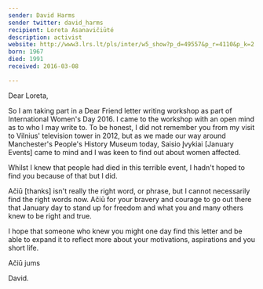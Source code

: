 ```yaml
---
sender: David Harms
sender twitter: david_harms
recipient: Loreta Asanavičiūté
description: activist
website: http://www3.lrs.lt/pls/inter/w5_show?p_d=49557&p_r=4110&p_k=2
born: 1967
died: 1991
received: 2016-03-08

---
```


Dear Loreta,

So I am taking part in a Dear Friend letter writing workshop as part of International Women's Day 2016. I came to the workshop with an open mind as to who I may write to. To be honest, I did not remember you from my visit to Vilnius' television tower in 2012, but as we made our way around Manchester's People's History Museum today, Saisio Įvykiai [January Events] came to mind and I was keen to find out about women affected.

Whilst I knew that people had died in this terrible event, I hadn't hoped to find you because of that but I did.

Ačiū [thanks] isn't really the right word, or phrase, but I cannot necessarily find the right words now. Ačiū for your bravery and courage to go out there that January day to stand up for freedom and what you and many others knew to be right and true.

I hope that someone who knew you might one day find this letter and be able to expand it to reflect more about your motivations, aspirations and you short life.

Ačiū jums

David.
